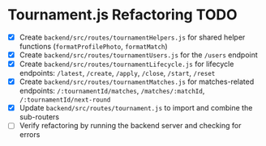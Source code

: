 # Tournament.js Refactoring TODO

- [x] Create `backend/src/routes/tournamentHelpers.js` for shared helper functions (`formatProfilePhoto`, `formatMatch`)
- [x] Create `backend/src/routes/tournamentUsers.js` for the `/users` endpoint
- [x] Create `backend/src/routes/tournamentLifecycle.js` for lifecycle endpoints: `/latest`, `/create`, `/apply`, `/close`, `/start`, `/reset`
- [x] Create `backend/src/routes/tournamentMatches.js` for matches-related endpoints: `/:tournamentId/matches`, `/matches/:matchId`, `/:tournamentId/next-round`
- [x] Update `backend/src/routes/tournament.js` to import and combine the sub-routers
- [ ] Verify refactoring by running the backend server and checking for errors
